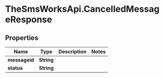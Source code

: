 # TheSmsWorksApi.CancelledMessageResponse

## Properties
Name | Type | Description | Notes
------------ | ------------- | ------------- | -------------
**messageid** | **String** |  | 
**status** | **String** |  | 



